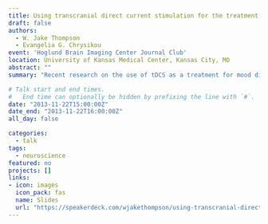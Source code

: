 ```yaml
---
title: Using transcranial direct current stimulation for the treatment of mood disorders
draft: false
authors: 
  - W. Jake Thompson
  - Evangelia G. Chrysikou
event: 'Hoglund Brain Imaging Center Journal Club'
location: University of Kansas Medical Center, Kansas City, MO
abstract: ""
summary: "Recent research on the use of tDCS as a treatment for mood disorders."

# Talk start and end times.
#   End time can optionally be hidden by prefixing the line with `#`.
date: "2013-11-22T15:00:00Z"
date_end: "2013-11-22T16:00:00Z"
all_day: false

categories:
  - talk
tags:
  - neuroscience
featured: no
projects: []
links:
- icon: images
  icon_pack: fas
  name: Slides
  url: "https://speakerdeck.com/wjakethompson/using-transcranial-direct-current-stimulation-for-the-treatment-of-mood-disorders"
---
```


